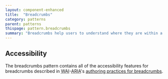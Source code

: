 ```yaml
---
layout: component-enhanced
title:  "Breadcrumbs"
category: patterns
parent: patterns
thispage: pattern.breadcrumbs
summary: "Breadcrumbs help users to understand where they are within a website's structure and move between levels."
---
```

## Accessibility

The breadcrumbs pattern contains all of the accessibility features for breadcrumbs described in <abbr title="Web Accessibility Initiative">WAI</abbr>-<abbr title="Accessible Rich Internet Applications">ARIA</abbr>'s [authoring practices for breadcrumbs](https://www.w3.org/TR/wai-aria-practices-1.1/examples/breadcrumb/index.html).

